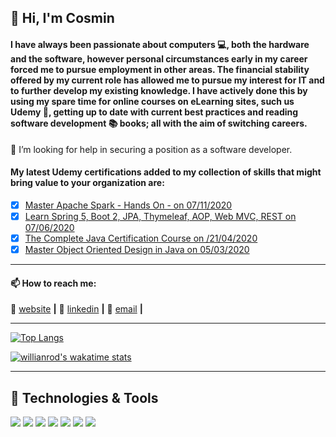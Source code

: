 ## 👋 Hi, I'm Cosmin

<!--
**cosminsoy/cosminsoy** is a ✨ _special_ ✨ repository because its `README.md` (this file) appears on your GitHub profile.

Here are some ideas to get you started:

- 🔭 I’m currently working on ...
- 🌱 I’m currently learning ...
- 👯 I’m looking to collaborate on ...
- 🤔 I’m looking for help with ...
- 💬 Ask me about ...
- 📫 How to reach me: ...
- 😄 Pronouns: ...
- ⚡ Fun fact: ...
-->
#### I have always been passionate about computers 💻, both the hardware and the software, however personal circumstances early in my career forced me to pursue employment in other areas. The financial stability offered by my current role has allowed me to pursue my interest for IT and to further develop my existing knowledge. I have actively done this by using my spare time for online courses on eLearning sites, such us Udemy 💽, getting up to date with current best practices and reading software development 📚 books; all with the aim of switching careers.

🤔 I’m looking for help in securing a position as a software developer.

#### My latest Udemy certifications added to my collection of skills that might bring value to your organization are:

- [x] [Master Apache Spark - Hands On - on 07/11/2020][certifications3]
- [x] [Learn Spring 5, Boot 2, JPA, Thymeleaf, AOP, Web MVC, REST on 07/06/2020][certifications2]
- [x] [The Complete Java Certification Course on /21/04/2020][certifications1]
- [x] [Master Object Oriented Design in Java on 05/03/2020][certifications0]

***

#### 📫 How to reach me:
🏡 [website][website] **|** 👔 [linkedin][linkedin] **|**  📧 [email][email]  **|**

***

[![Top Langs](https://github-readme-stats.vercel.app/api/top-langs/?username=cosminsoy&layout=compact)](https://github.com/cosminsoy/github-readme-stats)

[![willianrod's wakatime stats](https://github-readme-stats.vercel.app/api/wakatime?username=cosminsoy)](https://github.com/cosminsoy/github-readme-stats)

***

## 🔧 Technologies & Tools
![](https://img.shields.io/badge/OS-Linux-informational?style=flat&logo=linux&logoColor=white&color=2bbc8a)
![](https://img.shields.io/badge/Editor-IntelliJ_IDEA-informational?style=flat&logo=intellij-idea&logoColor=white&color=2bbc8a)
![](https://img.shields.io/badge/Editor-ECLIPSE_STS-informational?style=flat&logo=eclipseide&logoColor=white&color=2bbc8a)
![](https://img.shields.io/badge/Editor-Visual_Studio_Code-informational?style=flat&logo=visualstudiocode&logoColor=white&color=2bbc8a)
![](https://img.shields.io/badge/Code-Java-informational?style=flat&logo=java.js&logoColor=white&color=2bbc8a)
![](https://img.shields.io/badge/Tools-PostgreSQL-informational?style=flat&logo=postgresql&logoColor=white&color=2bbc8a)
![](https://img.shields.io/badge/Tools-Docker-informational?style=flat&logo=docker&logoColor=white&color=2bbc8a)



[email]: mailto:hello@cosmingherghe.dev
[website]: http://cosmingherghe.dev
[linkedin]: https://www.linkedin.com/in/cosmingherghe
[certifications0]: https://www.udemy.com/certificate/UC-1893f93c-79ba-4951-91f0-42663b3b11a9/
[certifications1]: https://www.udemy.com/certificate/UC-0e7cc758-5a25-4c0a-9e83-887179a2f6e3/
[certifications2]: https://www.udemy.com/certificate/UC-efac6559-0e31-4cf5-9b80-cda6ade47fc8/
[certifications3]: https://www.udemy.com/certificate/UC-f1865020-abb2-4845-8a42-2eac77311e70/
